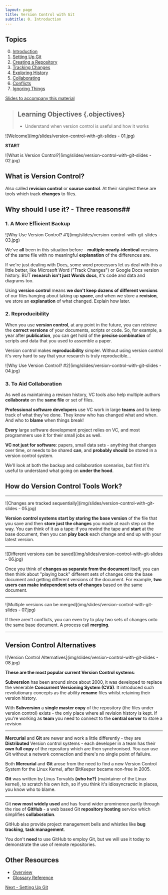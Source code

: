 ```yaml
---
layout: page
title: Version Control with Git
subtitle: 0. Introduction
---
```

## Topics

0.  [Introduction](index.html)
1.  [Setting Up Git](01-setup.html)
2.  [Creating a Repository](02-create.html)
3.  [Tracking Changes](03-changes.html)
4.  [Exploring History](04-history.html)
5.  [Collaborating](05-collab.html)
6.  [Conflicts](06-conflict.html)
7.  [Ignoring Things](07-ignore.html)

[Slides to accompany this material](version-control-with-git-slides.pdf)

> ## Learning Objectives {.objectives}
>
> *   Understand when version control is useful and how it works

![Welcome](img/slides/version-control-with-git-slides - 01.jpg)

**START**

![What is Version Control?](img/slides/version-control-with-git-slides - 02.jpg)

## What is Version Control? ##

Also called **revision control** or **source control**.  At their simplest these are tools which track **changes** to files.  

## Why should I use it? - Three reasons##

### 1. A More Efficient Backup ###

![Why Use Version Control? #1](img/slides/version-control-with-git-slides - 03.jpg)

We've **all** been in this situation before -  **multiple nearly-identical** versions of the same file with no meaningful **explanation** of the differences are. 

If we're just dealing with Docs, some word processors let us deal with this a little better, like Microsoft Word ("Track Changes") or Google Docs version history. BUT **research isn't just Words docs**, it's code and data and diagrams too. 

Using **version control** means **we don't keep dozens of different versions** of our files hanging about taking up **space**, and when we store a **revision**, we store an **explanation** of what changed.  Explain how later.

### 2. Reproducibility ###

When you use  **version control**, at any point in the future, you can retrieve the **correct versions** of your documents, scripts or code.  So, for example, a year after **publication**, you can get hold of the **precise combination** of scripts and data that you used to assemble a paper.  

Version control makes **reproducibility** simpler. Without using version control it's very hard to say that your research is truly reproducible...

![Why Use Version Control? #2](img/slides/version-control-with-git-slides - 04.jpg)

### 3. To Aid Collaboration ###

As well as maintaining a revison history, VC tools also help multiple authors **collaborate** on the **same file** or set of files.

 **Professional software developers** use VC work in large **teams** and to keep track of what they've done.  They know who has changed what and when.  And who to **blame** when things break!

**Every** large software development project relies on VC, and most programmers use it for their small jobs as well.

**VC not just for software**: papers, small data sets -  anything that changes over time, or needs to be shared **can**, and **probably should** be stored in a version control system.

We'll look at both the backup and collaboration scenarios, but first it's useful to understand what going on **under the hood**.

## How do Version Control Tools Work? ##

---------------------------------------------------------------

![Changes are tracked sequentially](img/slides/version-control-with-git-slides - 05.jpg)

**Version control systems start by storing the base version** of the file that you save and then **store just the changes** you made at each step on the way. You can think of it as a tape: if you rewind the tape and **start** at the base document, then you can **play back** each change and end up with your latest version.


---------------------------------------------------------------


![Different versions can be saved](img/slides/version-control-with-git-slides - 06.jpg)

Once you think of **changes as separate from the document** itself, you can then think about "playing back" different sets of changes onto the base document and getting different versions of the document. For example, **two users can make independent sets of changes** based on the same document.



---------------------------------------------------------------

![Multiple versions can be merged](img/slides/version-control-with-git-slides - 07.jpg)

If there aren't conflicts, you can even try to play two sets of changes onto the same base document.  A process call **merging**.


---------------------------------------------------------------

## Version Control Alternatives ##

![Version Control Alternatives](img/slides/version-control-with-git-slides - 08.jpg)

**These are the most popular current Version Control systems**:  

**Subversion** has been around since about 2000, it was developed to replace the venerable **Concurrent Versioning System (CVS)**.  It introduced such revolutionary concepts as the ability **rename** files whilst retaining their version history.

With **Subversion** a **single master copy** of the repository (the files under version control) exists - the only place where all revision history is kept.  If you're working as **team** you need to connect to the **central server** to store a revision

---------------------------------------------------------------

**Mercurial** and **Git** are newer and work a little differently - they are **Distributed** Version control systems - each developer in a team has their **own full copy** of the repository which are then synchronised.  You can use Git without a network connection and there's no single point of failuire.

Both **Mercurial** and **Git** arose from the need to find a new Version Control System for the Linux Kernel, after BitKeeper became non-free in 2005.

**Git** was written by Linus Torvalds **(who he?)** (maintainer of the Linux kernel), to scratch his own itch, so if you think it's idiosyncractic in places, you know who to blame.

----------------------------------------------------------------

Git **now most widely used** and has found wider prominence partly through the rise of **GitHub** - a web based Git **repository hosting** service which simplifies **collaboration**.  

GitHub also provide project management bells and whistles like **bug tracking**, **task management**.

You don't **need** to use GitHub to employ Git, but we will use it today to demonstrate the use of remote repositories.

## Other Resources

* [Overview](version-control-with-git-slides.odp)
* [Glossary Reference](reference.html)

[Next -  Setting Up Git ](01-setup.html)
